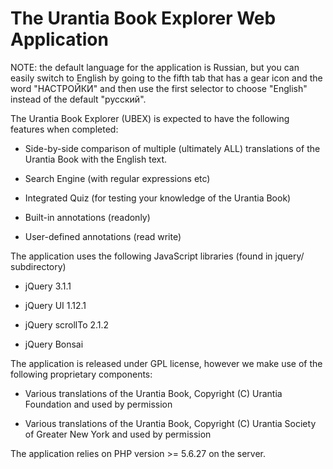 # The Urantia Book Explorer Web Application

NOTE: the default language for the application is Russian, but you can easily switch to English
by going to the fifth tab that has a gear icon and the word "НАСТРОЙКИ" and then use the first
selector to choose "English" instead of the default "русский".

The Urantia Book Explorer (UBEX) is expected to have the following features when completed:

* Side-by-side comparison of multiple (ultimately ALL) translations of the Urantia Book with the English text.

* Search Engine (with regular expressions etc)

* Integrated Quiz (for testing your knowledge of the Urantia Book)

* Built-in annotations (readonly)

* User-defined annotations (read write)

The application uses the following JavaScript libraries (found in jquery/ subdirectory)

* jQuery 3.1.1

* jQuery UI 1.12.1

* jQuery scrollTo 2.1.2

* jQuery Bonsai

The application is released under GPL license, however we make use of the following proprietary components:

* Various translations of the Urantia Book, Copyright (C) Urantia Foundation and used by permission

* Various translations of the Urantia Book, Copyright (C) Urantia Society of Greater New York and used by permission

The application relies on PHP version >= 5.6.27 on the server.
